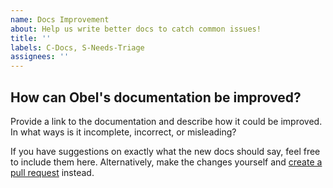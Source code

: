 ```yaml
---
name: Docs Improvement
about: Help us write better docs to catch common issues!
title: ''
labels: C-Docs, S-Needs-Triage
assignees: ''
---
```


## How can Obel's documentation be improved?

Provide a link to the documentation and describe how it could be improved. In what ways is it incomplete, incorrect, or misleading?

If you have suggestions on exactly what the new docs should say, feel free to include them here. Alternatively, make the changes yourself and [create a pull request](https://obelengine.org/learn/book/contributing/code/) instead.
